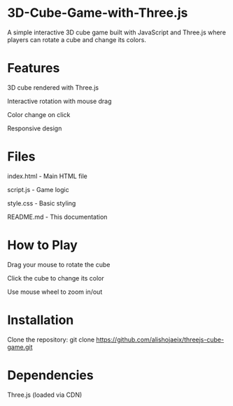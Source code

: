 # 3D-Cube-Game-with-Three.js

A simple interactive 3D cube game built with JavaScript and Three.js where players can rotate a cube and change its colors.

# Features
3D cube rendered with Three.js

Interactive rotation with mouse drag

Color change on click

Responsive design

# Files
index.html - Main HTML file

script.js - Game logic

style.css - Basic styling

README.md - This documentation

# How to Play
Drag your mouse to rotate the cube

Click the cube to change its color

Use mouse wheel to zoom in/out

# Installation
Clone the repository:
git clone https://github.com/alishojaeix/threejs-cube-game.git


# Dependencies
Three.js (loaded via CDN)
